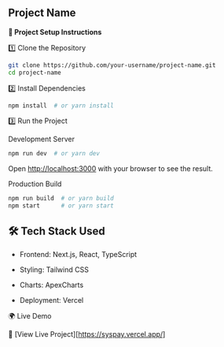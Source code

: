## Project Name

**🚀 Project Setup Instructions**

1️⃣ Clone the Repository

```bash
git clone https://github.com/your-username/project-name.git
cd project-name
```

2️⃣ Install Dependencies

```bash
npm install  # or yarn install
```

3️⃣ Run the Project

Development Server

```bash
npm run dev  # or yarn dev
```

Open [http://localhost:3000](http://localhost:3000) with your browser to see the result.

Production Build

```bash
npm run build  # or yarn build
npm start      # or yarn start
```

## 🛠 Tech Stack Used

- Frontend: Next.js, React, TypeScript

- Styling: Tailwind CSS

- Charts: ApexCharts

- Deployment: Vercel

🌍 Live Demo

🔗 [View Live Project][https://syspay.vercel.app/]
